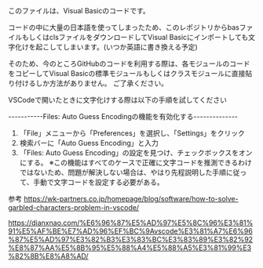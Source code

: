 このファイルは、Visual Basicのコードです。

コードの中に大量の日本語を使ってしまったため、このレポジトリからbasファイルもしくはclsファイルをダウンロードしてVisual Basicにインポートしても文字化けを起こしてしまいます。(いつか英語に書き換える予定)

そのため、今のところGitHubのコードを利用する際は、各モジュールのコードをコピーしてVisual Basicの標準モジュールもしくはクラスモジュールに直接貼り付けるしか方法がありません。
ご了承ください。

VSCodeで開いたときに文字化けする際は以下の手順を試してください

-----------Files: Auto Guess Encodingの機能を有効化する--------------
1. 「File」メニューから「Preferences」を選択し、「Settings」をクリック
2. 検索バーに「Auto Guess Encoding」と入力
3. 「Files: Auto Guess Encoding」の設定を見つけ、チェックボックスをオンにする。
※この機能はすべてのケースで正確に文字コードを推測できるわけではないため、問題が解決しない場合は、やはり先程説明した手順に従って、手動で文字コードを設定する必要がある。

参考
https://wk-partners.co.jp/homepage/blog/software/how-to-solve-garbled-characters-problem-in-vscode/

https://dianxnao.com/%E6%96%87%E5%AD%97%E5%8C%96%E3%81%91%E5%AF%BE%E7%AD%96%EF%BC%9Avscode%E3%81%A7%E6%96%87%E5%AD%97%E3%82%B3%E3%83%BC%E3%83%89%E3%82%92%E8%87%AA%E5%8B%95%E5%88%A4%E5%88%A5%E3%81%99%E3%82%8B%E8%A8%AD/
